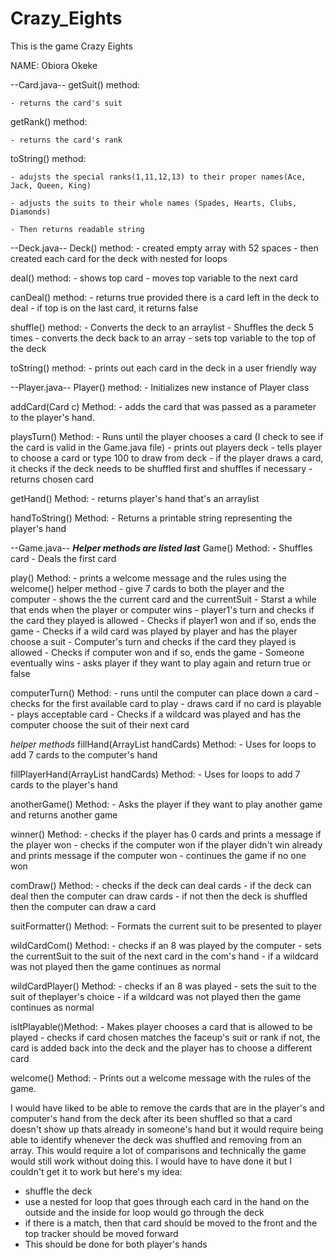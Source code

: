 # Crazy_Eights
This is the game Crazy Eights

NAME: Obiora Okeke

--Card.java--
getSuit() method:

    - returns the card's suit

getRank() method:

    - returns the card's rank

toString() method:

    - adujsts the special ranks(1,11,12,13) to their proper names(Ace, Jack, Queen, King)
    
    - adjusts the suits to their whole names (Spades, Hearts, Clubs, Diamonds)
    
    - Then returns readable string

--Deck.java--
Deck() method:
    - created empty array with 52 spaces
    - then created each card for the deck with nested for loops

deal() method:
    - shows top card 
    - moves top variable to the next card

canDeal() method:
    - returns true provided there is a card left in the deck to deal
    - if top is on the last card, it returns false

shuffle() method:
    - Converts the deck to an arraylist
    - Shuffles the deck 5 times 
    - converts the deck back to an array
    - sets top variable to the top of the deck

toString() method:
    - prints out each card in the deck in a user friendly way



--Player.java--
Player() method:
    - Initializes new instance of Player class

addCard(Card c) Method:
    - adds the card that was passed as a parameter to the player's hand.

playsTurn() Method:
    - Runs until the player chooses a card (I check to see if the card is valid in the Game.java file)
    - prints out players deck
    - tells player to choose a card or type 100 to draw from deck
    - if the player draws a card, it checks if the deck needs to be shuffled first and shuffles if necessary
    - returns chosen card

getHand() Method:
    - returns player's hand that's an arraylist

handToString() Method:
    - Returns a printable string representing the player's hand

--Game.java--
***Helper methods are listed last***
Game() Method:
    - Shuffles card
    - Deals the first card

play() Method:
    - prints a welcome message and the rules using the welcome() helper method
    - give 7 cards to both the player and the computer
    - shows the the current card and the currentSuit
    - Starst a while that ends when the player or computer wins
    - player1's turn and checks if the card they played is allowed
    - Checks if player1 won and if so, ends the game
    - Checks if a wild card was played by player and has the player choose a suit
    - Computer's turn and checks if the card they played is allowed
    - Checks if computer won and if so, ends the game
    - Someone eventually wins
    - asks player if they want to play again and return true or false

computerTurn() Method:
    - runs until the computer can place down a card
    - checks for the first available card to play
    - draws card if no card is playable
    - plays acceptable card
    - Checks if a wildcard was played and has the computer choose the suit of their next card

*helper methods*
fillHand(ArrayList handCards) Method:
    - Uses for loops to add 7 cards to the computer's hand

fillPlayerHand(ArrayList handCards) Method:
    - Uses for loops to add 7 cards to the player's hand

anotherGame() Method:
    - Asks the player if they want to play another game and returns another game

winner() Method:
    - checks if the player has 0 cards and prints a message if the player won
    - checks if the computer won if the player didn't win already and prints message if the computer won
    - continues the game if no one won

comDraw() Method:
    - checks if the deck can deal cards
    - if the deck can deal then the computer can draw cards
    - if not then the deck is shuffled then the computer can draw a card


suitFormatter() Method:
    - Formats the current suit to be presented to player

wildCardCom() Method:
    - checks if an 8 was played by the computer
    - sets the currentSuit to the suit of the next card in the com's hand
    - if a wildcard was not played then the game continues as normal

wildCardPlayer() Method:
    - checks if an 8 was played 
    - sets the suit to the suit of theplayer's choice
    - if a wildcard was not played then the game continues as normal

isItPlayable()Method:
    - Makes player chooses a card that is allowed to be played
    - checks if card chosen matches the faceup's suit or rank if not, the card is added back into the deck and the player has to choose a different card

welcome() Method:
    - Prints out a welcome message with the rules of the game.

I would have liked to be able to remove the cards that are in the player's and computer's hand from the deck after its been shuffled so that a card doesn't
show up thats already in someone's hand but it would require being able to identify whenever the deck was shuffled and removing from an array. This would 
require a lot of comparisons and technically the game would still work without doing this. I would have to have done it but I couldn't get it to work but 
here's my idea:
- shuffle the deck
- use a nested for loop that goes through each card in the hand on the outside and the inside for loop would go through the deck
- if there is a match, then that card should be moved to the front and the top tracker should be moved forward
- This should be done for both player's hands
